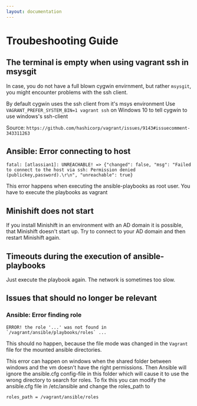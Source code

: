 ```yaml
---
layout: documentation
---
```

# Troubeshooting Guide

## The terminal is empty when using vagrant ssh in msysgit

In case, you do not have a full blown cygwin envirnment, but rather `msysgit`, you might encounter problems with the ssh client.

By default cygwin uses the ssh client from it's msys environment
Use `VAGRANT_PREFER_SYSTEM_BIN=1 vagrant ssh` on Windows 10 to tell cygwin to use windows's ssh-client

Source: `https://github.com/hashicorp/vagrant/issues/9143#issuecomment-343311263`


## Ansible: Error connecting to host

    fatal: [atlassian1]: UNREACHABLE! => {"changed": false, "msg": "Failed to connect to the host via ssh: Permission denied (publickey,password).\r\n", "unreachable": true}

This error happens when executing the ansible-playbooks as root user.
You have to execute the playbooks as vagrant

## Minishift does not start

If you install Minishift in an environment with an AD domain it is possible, that Minishift doesn't start up.
Try to connect to your AD domain and then restart Minishift again.

## Timeouts during the execution of ansible-playbooks

Just execute the playbook again. The network is sometimes too slow.

## Issues that should no longer be relevant

### Ansible: Error finding role

    ERROR! the role '...' was not found in `/vagrant/ansible/playbooks/roles` ...

This should no happen, because the file mode was changed in the `Vagrant` file for the mounted ansible directories.

This error can happen on windows when the shared folder between windows and the vm doesn't have the right permissions. Then Ansible will ignore the ansible.cfg config-file in this folder which will cause it to use the wrong directory to search for roles.
To fix this you can modify the ansible.cfg file in /etc/ansible and change the roles_path to 
```
roles_path = /vagrant/ansible/roles
```

